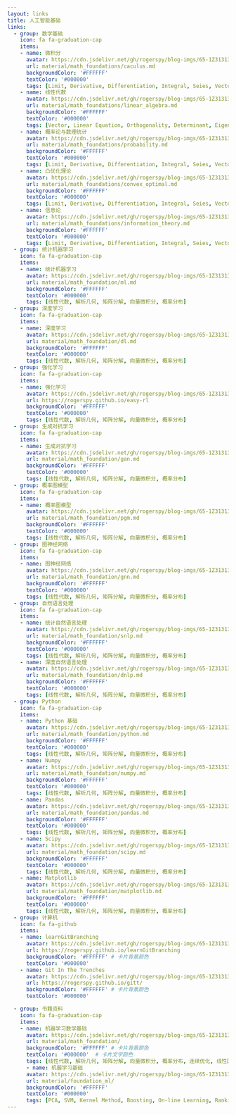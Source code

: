 ```yaml
---
layout: links     
title: 人工智能基础  
links:
  - group: 数学基础
    icon: fa fa-graduation-cap
    items:
    - name: 微积分
      avatar: https://cdn.jsdelivr.net/gh/rogerspy/blog-imgs/65-1Z31313530JC.jpeg
      url: material/math_foundations/caculus.md
      backgroundColor: '#FFFFFF'
      textColor: '#000000'
      tags: [Limit, Derivative, Differentiation, Integral, Seies, Vector]
    - name: 线性代数
      avatar: https://cdn.jsdelivr.net/gh/rogerspy/blog-imgs/65-1Z31313530JC.jpeg
      url: material/math_foundations/linear_algebra.md
      backgroundColor: '#FFFFFF'
      textColor: '#000000'
      tags: [Vector, Linear Equation, Orthogonality, Determinant, Eigenvalue, SVD]
    - name: 概率论与数理统计
      avatar: https://cdn.jsdelivr.net/gh/rogerspy/blog-imgs/65-1Z31313530JC.jpeg
      url: material/math_foundations/probability.md
      backgroundColor: '#FFFFFF'
      textColor: '#000000'
      tags: [Limit, Derivative, Differentiation, Integral, Seies, Vector]
    - name: 凸优化理论
      avatar: https://cdn.jsdelivr.net/gh/rogerspy/blog-imgs/65-1Z31313530JC.jpeg
      url: material/math_foundations/convex_optimal.md
      backgroundColor: '#FFFFFF'
      textColor: '#000000'
      tags: [Limit, Derivative, Differentiation, Integral, Seies, Vector]
    - name: 信息论
      avatar: https://cdn.jsdelivr.net/gh/rogerspy/blog-imgs/65-1Z31313530JC.jpeg
      url: material/math_foundations/information_theory.md
      backgroundColor: '#FFFFFF'
      textColor: '#000000'
      tags: [Limit, Derivative, Differentiation, Integral, Seies, Vector]
  - group: 统计机器学习
    icon: fa fa-graduation-cap
    items:
    - name: 统计机器学习
      avatar: https://cdn.jsdelivr.net/gh/rogerspy/blog-imgs/65-1Z31313530JC.jpeg
      url: material/math_foundation/ml.md
      backgroundColor: '#FFFFFF'
      textColor: '#000000'
      tags: [线性代数, 解析几何, 矩阵分解, 向量微积分, 概率分布]
  - group: 深度学习
    icon: fa fa-graduation-cap
    items:
    - name: 深度学习
      avatar: https://cdn.jsdelivr.net/gh/rogerspy/blog-imgs/65-1Z31313530JC.jpeg
      url: material/math_foundation/dl.md
      backgroundColor: '#FFFFFF'
      textColor: '#000000'
      tags: [线性代数, 解析几何, 矩阵分解, 向量微积分, 概率分布]
  - group: 强化学习
    icon: fa fa-graduation-cap
    items:
    - name: 强化学习
      avatar: https://cdn.jsdelivr.net/gh/rogerspy/blog-imgs/65-1Z31313530JC.jpeg
      url: https://rogerspy.github.io/easy-rl
      backgroundColor: '#FFFFFF'
      textColor: '#000000'
      tags: [线性代数, 解析几何, 矩阵分解, 向量微积分, 概率分布]
  - group: 生成对抗学习
    icon: fa fa-graduation-cap
    items:
    - name: 生成对抗学习
      avatar: https://cdn.jsdelivr.net/gh/rogerspy/blog-imgs/65-1Z31313530JC.jpeg
      url: material/math_foundation/gan.md
      backgroundColor: '#FFFFFF'
      textColor: '#000000'
      tags: [线性代数, 解析几何, 矩阵分解, 向量微积分, 概率分布]
  - group: 概率图模型
    icon: fa fa-graduation-cap
    items:
    - name: 概率图模型
      avatar: https://cdn.jsdelivr.net/gh/rogerspy/blog-imgs/65-1Z31313530JC.jpeg
      url: material/math_foundation/pgm.md
      backgroundColor: '#FFFFFF'
      textColor: '#000000'
      tags: [线性代数, 解析几何, 矩阵分解, 向量微积分, 概率分布]
  - group: 图神经网络
    icon: fa fa-graduation-cap
    items:
    - name: 图神经网络
      avatar: https://cdn.jsdelivr.net/gh/rogerspy/blog-imgs/65-1Z31313530JC.jpeg
      url: material/math_foundation/gnn.md
      backgroundColor: '#FFFFFF'
      textColor: '#000000'
      tags: [线性代数, 解析几何, 矩阵分解, 向量微积分, 概率分布]
  - group: 自然语言处理
    icon: fa fa-graduation-cap
    items:
    - name: 统计自然语言处理
      avatar: https://cdn.jsdelivr.net/gh/rogerspy/blog-imgs/65-1Z31313530JC.jpeg
      url: material/math_foundation/snlp.md
      backgroundColor: '#FFFFFF'
      textColor: '#000000'
      tags: [线性代数, 解析几何, 矩阵分解, 向量微积分, 概率分布]
    - name: 深度自然语言处理
      avatar: https://cdn.jsdelivr.net/gh/rogerspy/blog-imgs/65-1Z31313530JC.jpeg
      url: material/math_foundation/dnlp.md
      backgroundColor: '#FFFFFF'
      textColor: '#000000'
      tags: [线性代数, 解析几何, 矩阵分解, 向量微积分, 概率分布]
  - group: Python
    icon: fa fa-graduation-cap
    items:
    - name: Python 基础
      avatar: https://cdn.jsdelivr.net/gh/rogerspy/blog-imgs/65-1Z31313530JC.jpeg
      url: material/math_foundation/python.md
      backgroundColor: '#FFFFFF'
      textColor: '#000000'
      tags: [线性代数, 解析几何, 矩阵分解, 向量微积分, 概率分布]
    - name: Numpy
      avatar: https://cdn.jsdelivr.net/gh/rogerspy/blog-imgs/65-1Z31313530JC.jpeg
      url: material/math_foundation/numpy.md
      backgroundColor: '#FFFFFF'
      textColor: '#000000'
      tags: [线性代数, 解析几何, 矩阵分解, 向量微积分, 概率分布]
    - name: Pandas
      avatar: https://cdn.jsdelivr.net/gh/rogerspy/blog-imgs/65-1Z31313530JC.jpeg
      url: material/math_foundation/pandas.md
      backgroundColor: '#FFFFFF'
      textColor: '#000000'
      tags: [线性代数, 解析几何, 矩阵分解, 向量微积分, 概率分布]
    - name: Scipy
      avatar: https://cdn.jsdelivr.net/gh/rogerspy/blog-imgs/65-1Z31313530JC.jpeg
      url: material/math_foundation/scipy.md
      backgroundColor: '#FFFFFF'
      textColor: '#000000'
      tags: [线性代数, 解析几何, 矩阵分解, 向量微积分, 概率分布]
    - name: Matplotlib
      avatar: https://cdn.jsdelivr.net/gh/rogerspy/blog-imgs/65-1Z31313530JC.jpeg
      url: material/math_foundation/matplotlib.md
      backgroundColor: '#FFFFFF'
      textColor: '#000000'
      tags: [线性代数, 解析几何, 矩阵分解, 向量微积分, 概率分布]
  - group: 计算机
    icon: fa fa-github
    items:
    - name: learnGitBranching
      avatar: https://cdn.jsdelivr.net/gh/rogerspy/blog-imgs/65-1Z31313530JC.jpeg
      url: https://rogerspy.github.io/learnGitBranching
      backgroundColor: '#FFFFFF' # 卡片背景颜色
      textColor: '#000000'
    - name: Git In The Trenches
      avatar: https://cdn.jsdelivr.net/gh/rogerspy/blog-imgs/65-1Z31313530JC.jpeg
      url: https://rogerspy.github.io/gitt/
      backgroundColor: '#FFFFFF' # 卡片背景颜色
      textColor: '#000000'

  - group: 书籍资料
    icon: fa fa-graduation-cap
    items:
    - name: 机器学习数学基础
      avatar: https://cdn.jsdelivr.net/gh/rogerspy/blog-imgs/65-1Z31313530JC.jpeg
      url: material/math_foundation/
      backgroundColor: '#FFFFFF' # 卡片背景颜色
      textColor: '#000000'  # 卡片文字颜色
      tags: [线性代数, 解析几何, 矩阵分解, 向量微积分, 概率分布, 连续优化, 线性回归, 降维, 高斯混合模型, 分类]     # 标签
	  - name: 机器学习基础
      avatar: https://cdn.jsdelivr.net/gh/rogerspy/blog-imgs/65-1Z31313530JC.jpeg
      url: material/foundation_ml/
      backgroundColor: '#FFFFFF'
      textColor: '#000000'
      tags: [PCA, SVM, Kernel Method, Boosting, On-line Learning, Ranking]     # 标签
---
```


